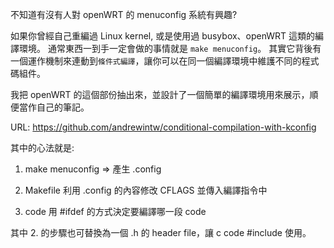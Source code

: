 

不知道有沒有人對 openWRT 的 menuconfig 系統有興趣?

如果你曾經自己重編過 Linux kernel, 或是使用過 busybox、openWRT 這類的編譯環境。
通常東西一到手一定會做的事情就是 `make menuconfig`。
其實它背後有一個運作機制來連動到`條件式編譯`，讓你可以在同一個編譯環境中維護不同的程式碼組件。

我把 openWRT 的這個部份抽出來，並設計了一個簡單的編譯環境用來展示，順便當作自己的筆記。

URL: https://github.com/andrewintw/conditional-compilation-with-kconfig


其中的心法就是:


1. make menuconfig => 產生 .config

2. Makefile 利用 .config 的內容修改 CFLAGS 並傳入編譯指令中

3. code 用 #ifdef 的方式決定要編譯哪一段 code


其中 2. 的步驟也可替換為一個 .h 的 header file，讓 c code #include 使用。

